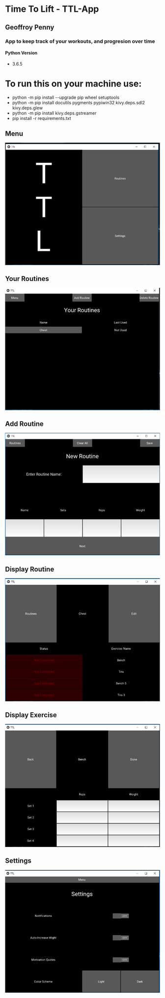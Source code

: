 # Time To Lift - TTL-App
## Geoffroy Penny
### App to keep track of your workouts, and progresion over time

#### Python Version
* 3.6.5

# To run this on your machine use:
 * python -m pip install --upgrade pip wheel setuptools
 * python -m pip install docutils pygments pypiwin32 kivy.deps.sdl2 kivy.deps.glew
 * python -m pip install kivy.deps.gstreamer
 * pip install -r requirements.txt
 
 ## Menu
 ![alt text](https://github.com/HexRoy/TTL-App/blob/master/Images/ui/1%20Menu.png)
 
 ## Your Routines
 ![alt text](https://github.com/HexRoy/TTL-App/blob/master/Images/ui/2%20Your%20Routines.png)
 
 ## Add Routine
 ![alt text](https://github.com/HexRoy/TTL-App/blob/master/Images/ui/3%20Add%20Routine.png)
 
 ## Display Routine
 ![alt text](https://github.com/HexRoy/TTL-App/blob/master/Images/ui/4%20Display%20Routine.png)
 
 ## Display Exercise
 ![alt text](https://github.com/HexRoy/TTL-App/blob/master/Images/ui/5%20Display%20Exercise.png)
 
 ## Settings
 ![alt text](https://github.com/HexRoy/TTL-App/blob/master/Images/ui/6%20Settings.png)